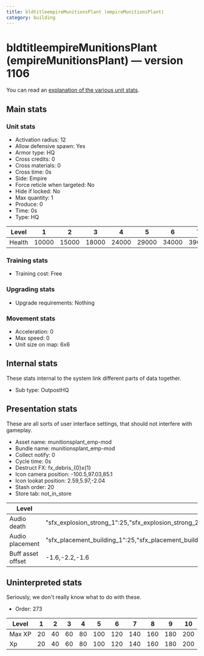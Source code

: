 ```yaml
---
title: bldtitleempireMunitionsPlant (empireMunitionsPlant)
category: building
---
```


# bldtitleempireMunitionsPlant (empireMunitionsPlant) — version 1106

You can read an [explanation  of the various unit stats](unitexplained.md).

## Main stats

### Unit stats

  * Activation radius: 12
  * Allow defensive spawn: Yes
  * Armor type: HQ
  * Cross credits: 0
  * Cross materials: 0
  * Cross time: 0s
  * Side: Empire
  * Force reticle when targeted: No
  * Hide if locked: No
  * Max quantity: 1
  * Produce: 0
  * Time: 0s
  * Type: HQ

|Level |1    |2    |3    |4    |5    |6    |7    |8    |9    |10   |
|------|-----|-----|-----|-----|-----|-----|-----|-----|-----|-----|
|Health|10000|15000|18000|24000|29000|34000|39000|44000|49000|54000|


### Training stats

  * Training cost: Free

### Upgrading stats

  * Upgrade requirements: Nothing

### Movement stats

  * Acceleration: 0
  * Max speed: 0
  * Unit size on map: 6x6

## Internal stats

These stats internal to the system link different parts of data together.

  * Sub type: OutpostHQ

## Presentation stats

These are all sorts of user interface settings, that should not interfere with gameplay.

  * Asset name: munitionsplant_emp-mod
  * Bundle name: munitionsplant_emp-mod
  * Collect notify: 0
  * Cycle time: 0s
  * Destruct FX: fx_debris_{0}x{1}
  * Icon camera position: -100.5,97.03,85.1
  * Icon lookat position: 2.59,5.97,-2.04
  * Stash order: 20
  * Store tab: not_in_store

|Level            |1                                                                                                                       |2                                                                                                                       |3                                                                                                                       |4                                                                                                                       |5                                                                                                                       |6                                                                                                                       |7                                                                                                                       |8                                                                                                                       |9                                                                                                                       |10                                                                                                                      |
|-----------------|------------------------------------------------------------------------------------------------------------------------|------------------------------------------------------------------------------------------------------------------------|------------------------------------------------------------------------------------------------------------------------|------------------------------------------------------------------------------------------------------------------------|------------------------------------------------------------------------------------------------------------------------|------------------------------------------------------------------------------------------------------------------------|------------------------------------------------------------------------------------------------------------------------|------------------------------------------------------------------------------------------------------------------------|------------------------------------------------------------------------------------------------------------------------|------------------------------------------------------------------------------------------------------------------------|
|Audio death      |"sfx_explosion_strong_1":25,"sfx_explosion_strong_2":25,"sfx_explosion_strong_3":25,"sfx_explosion_strong_4":175        |"sfx_explosion_strong_1":25,"sfx_explosion_strong_2":25,"sfx_explosion_strong_3":25,"sfx_explosion_strong_4":176        |"sfx_explosion_strong_1":25,"sfx_explosion_strong_2":25,"sfx_explosion_strong_3":25,"sfx_explosion_strong_4":177        |"sfx_explosion_strong_1":25,"sfx_explosion_strong_2":25,"sfx_explosion_strong_3":25,"sfx_explosion_strong_4":178        |"sfx_explosion_strong_1":25,"sfx_explosion_strong_2":25,"sfx_explosion_strong_3":25,"sfx_explosion_strong_4":179        |"sfx_explosion_strong_1":25,"sfx_explosion_strong_2":25,"sfx_explosion_strong_3":25,"sfx_explosion_strong_4":180        |"sfx_explosion_strong_1":25,"sfx_explosion_strong_2":25,"sfx_explosion_strong_3":25,"sfx_explosion_strong_4":181        |"sfx_explosion_strong_1":25,"sfx_explosion_strong_2":25,"sfx_explosion_strong_3":25,"sfx_explosion_strong_4":182        |"sfx_explosion_strong_1":25,"sfx_explosion_strong_2":25,"sfx_explosion_strong_3":25,"sfx_explosion_strong_4":183        |"sfx_explosion_strong_1":25,"sfx_explosion_strong_2":25,"sfx_explosion_strong_3":25,"sfx_explosion_strong_4":184        |
|Audio placement  |"sfx_placement_building_1":25,"sfx_placement_building_2":25,"sfx_placement_building_3":25,"sfx_placement_building_4":175|"sfx_placement_building_1":25,"sfx_placement_building_2":25,"sfx_placement_building_3":25,"sfx_placement_building_4":176|"sfx_placement_building_1":25,"sfx_placement_building_2":25,"sfx_placement_building_3":25,"sfx_placement_building_4":177|"sfx_placement_building_1":25,"sfx_placement_building_2":25,"sfx_placement_building_3":25,"sfx_placement_building_4":178|"sfx_placement_building_1":25,"sfx_placement_building_2":25,"sfx_placement_building_3":25,"sfx_placement_building_4":179|"sfx_placement_building_1":25,"sfx_placement_building_2":25,"sfx_placement_building_3":25,"sfx_placement_building_4":180|"sfx_placement_building_1":25,"sfx_placement_building_2":25,"sfx_placement_building_3":25,"sfx_placement_building_4":181|"sfx_placement_building_1":25,"sfx_placement_building_2":25,"sfx_placement_building_3":25,"sfx_placement_building_4":182|"sfx_placement_building_1":25,"sfx_placement_building_2":25,"sfx_placement_building_3":25,"sfx_placement_building_4":183|"sfx_placement_building_1":25,"sfx_placement_building_2":25,"sfx_placement_building_3":25,"sfx_placement_building_4":184|
|Buff asset offset|-1.6,-2.2,-1.6                                                                                                          |-1.6,-2.2,-1.6                                                                                                          |-1.6,-2.2,-1.6                                                                                                          |-1.6,-2.2,-1.6                                                                                                          |-1.6,-2.4,-1.6                                                                                                          |-1.6,-2.4,-1.6                                                                                                          |-2,-1.6,-2.8                                                                                                            |-2,-1.6,-2.8                                                                                                            |-2,-1.6,-2.8                                                                                                            |-2,-1.6,-2.8                                                                                                            |


## Uninterpreted stats

Seriously, we don't really know what to do with these.

  * Order: 273

|Level |1 |2 |3 |4 |5  |6  |7  |8  |9  |10 |
|------|--|--|--|--|---|---|---|---|---|---|
|Max XP|20|40|60|80|100|120|140|160|180|200|
|Xp    |20|40|60|80|100|120|140|160|180|200|


